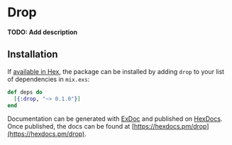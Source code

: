 # Drop

**TODO: Add description**

## Installation

If [available in Hex](https://hex.pm/docs/publish), the package can be installed
by adding `drop` to your list of dependencies in `mix.exs`:

```elixir
def deps do
  [{:drop, "~> 0.1.0"}]
end
```

Documentation can be generated with [ExDoc](https://github.com/elixir-lang/ex_doc)
and published on [HexDocs](https://hexdocs.pm). Once published, the docs can
be found at [https://hexdocs.pm/drop](https://hexdocs.pm/drop).

